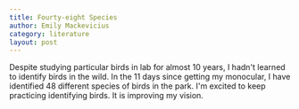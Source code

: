 ```yaml
---
title: Fourty-eight Species
author: Emily Mackevicius
category: literature
layout: post
---
```


Despite studying particular birds in lab for almost 10 years, I hadn't learned to identify birds in the wild. In the 11 days since getting my monocular, I have identified 48 different species of birds in the park. I'm excited to keep practicing identifying birds. It is improving my vision. 

